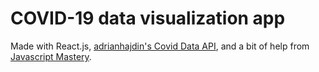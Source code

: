 # COVID-19 data visualization app

Made with React.js, [adrianhajdin's Covid Data API](https://github.com/adrianhajdin/project_corona_tracker), and a bit of help from [Javascript Mastery](https://www.youtube.com/channel/UCmXmlB4-HJytD7wek0Uo97A).
